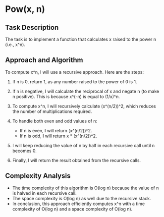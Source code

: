 # Pow(x, n)

## Task Description
The task is to implement a function that calculates x raised to the power n (i.e., x^n).

## Approach and Algorithm
To compute x^n, I will use a recursive approach. Here are the steps:

1. If n is 0, return 1, as any number raised to the power of 0 is 1.

2. If n is negative, I will calculate the reciprocal of x and negate n (to make n positive). This is because x^(-n) is equal to (1/x)^n.

3. To compute x^n, I will recursively calculate (x^(n/2))^2, which reduces the number of multiplications required.

4. To handle both even and odd values of n:
   - If n is even, I will return (x^(n/2))^2.
   - If n is odd, I will return x * (x^(n/2))^2.

5. I will keep reducing the value of n by half in each recursive call until n becomes 0.

6. Finally, I will return the result obtained from the recursive calls.

## Complexity Analysis
- The time complexity of this algorithm is O(log n) because the value of n is halved in each recursive call.
- The space complexity is O(log n) as well due to the recursive stack.
- In conclusion, this approach efficiently computes x^n with a time complexity of O(log n) and a space complexity of O(log n).

